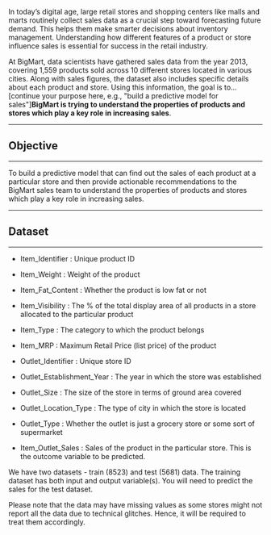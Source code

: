 In today’s digital age, large retail stores and shopping centers like malls and marts routinely collect sales data as a crucial step toward forecasting future demand. This helps them make smarter decisions about inventory management. Understanding how different features of a product or store influence sales is essential for success in the retail industry.

At BigMart, data scientists have gathered sales data from the year 2013, covering 1,559 products sold across 10 different stores located in various cities. Along with sales figures, the dataset also includes specific details about each product and store. Using this information, the goal is to… [continue your purpose here, e.g., "build a predictive model for sales"]**BigMart is trying to understand the properties of products and stores which play a key role in increasing sales**.

-----------------------------
## **Objective** 
-----------------------------

To build a predictive model that can find out the sales of each product at a particular store and then provide actionable recommendations to the BigMart sales team to understand the properties of products and stores which play a key role in increasing sales.

-----------------------------
## **Dataset** 
-----------------------------

- Item_Identifier : Unique product ID

- Item_Weight : Weight of the product

- Item_Fat_Content : Whether the product is low fat or not

- Item_Visibility : The % of the total display area of all products in a store allocated to the particular product

- Item_Type : The category to which the product belongs

- Item_MRP : Maximum Retail Price (list price) of the product

- Outlet_Identifier : Unique store ID

- Outlet_Establishment_Year : The year in which the store was established

- Outlet_Size : The size of the store in terms of ground area covered

- Outlet_Location_Type : The type of city in which the store is located

- Outlet_Type : Whether the outlet is just a grocery store or some sort of supermarket

- Item_Outlet_Sales : Sales of the product in the particular store. This is the outcome variable to be predicted.

We have two datasets - train (8523) and test (5681) data. The training dataset has both input and output variable(s). You will need to predict the sales for the test dataset.

Please note that the data may have missing values as some stores might not report all the data due to technical glitches. Hence, it will be required to treat them accordingly.
